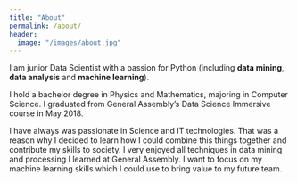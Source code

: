 ```yaml
---
title: "About"
permalink: /about/
header:
  image: "/images/about.jpg"
---
```

I am junior Data Scientist with a passion for Python (including **data mining**, **data analysis** and **machine learning**).

I hold a bachelor degree in Physics and Mathematics, majoring in Computer Science. I graduated from General Assembly’s Data Science Immersive course in May 2018.

I have always was passionate in Science and IT technologies. That was a reason why I decided to learn how I could combine this things together and contribute my skills to society. I very enjoyed all techniques in data mining and processing I learned at General Assembly. I want to focus on my machine learning skills which I could use to bring value to my future team.